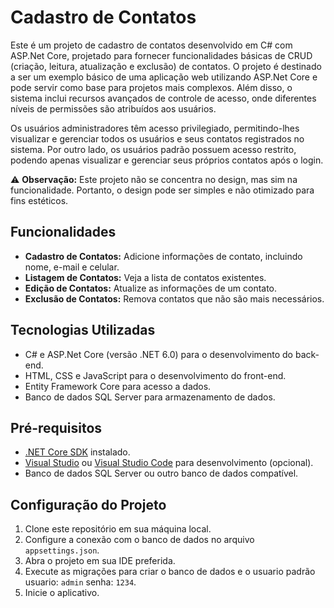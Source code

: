 # Cadastro de Contatos

Este é um projeto de cadastro de contatos desenvolvido em C# com ASP.Net Core, projetado para fornecer funcionalidades básicas de CRUD (criação, leitura, atualização e exclusão) de contatos. O projeto é destinado a ser um exemplo básico de uma aplicação web utilizando ASP.Net Core e pode servir como base para projetos mais complexos. Além disso, o sistema inclui recursos avançados de controle de acesso, onde diferentes níveis de permissões são atribuídos aos usuários.

Os usuários administradores têm acesso privilegiado, permitindo-lhes visualizar e gerenciar todos os usuários e seus contatos registrados no sistema. Por outro lado, os usuários padrão possuem acesso restrito, podendo apenas visualizar e gerenciar seus próprios contatos após o login.

⚠️ **Observação:** Este projeto não se concentra no design, mas sim na funcionalidade. Portanto, o design pode ser simples e não otimizado para fins estéticos.

## Funcionalidades

- **Cadastro de Contatos:** Adicione informações de contato, incluindo nome, e-mail e celular.
- **Listagem de Contatos:** Veja a lista de contatos existentes.
- **Edição de Contatos:** Atualize as informações de um contato.
- **Exclusão de Contatos:** Remova contatos que não são mais necessários.

## Tecnologias Utilizadas

- C# e ASP.Net Core (versão .NET 6.0) para o desenvolvimento do back-end.
- HTML, CSS e JavaScript para o desenvolvimento do front-end.
- Entity Framework Core para acesso a dados.
- Banco de dados SQL Server para armazenamento de dados.

## Pré-requisitos

- [.NET Core SDK](https://dotnet.microsoft.com/download) instalado.
- [Visual Studio](https://visualstudio.microsoft.com/) ou [Visual Studio Code](https://code.visualstudio.com/) para desenvolvimento (opcional).
- Banco de dados SQL Server ou outro banco de dados compatível.

## Configuração do Projeto

1. Clone este repositório em sua máquina local.
2. Configure a conexão com o banco de dados no arquivo `appsettings.json`.
3. Abra o projeto em sua IDE preferida.
4. Execute as migrações para criar o banco de dados e o usuario padrão usuario: `admin` senha: `1234`.
5. Inicie o aplicativo.
